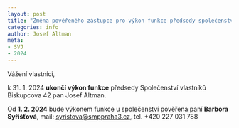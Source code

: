 ```yaml
---
layout: post
title: "Změna pověřeného zástupce pro výkon funkce předsedy společenství"
categories: info
author: Josef Altman
meta:
- SVJ
- 2024
---
```


Vážení vlastníci,

k 31. 1. 2024 **ukončí výkon funkce** předsedy Společenství vlastníků Biskupcova 42 pan Josef Altman.

Od **1. 2. 2024** bude výkonem funkce u společenství pověřena paní **Barbora Syřišťová**, mail: syristova@smppraha3.cz, tel. +420 227 031 788
